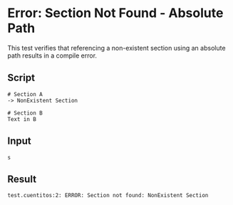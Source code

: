 # Error: Section Not Found - Absolute Path

This test verifies that referencing a non-existent section using an absolute path results in a compile error.

## Script
```cuentitos
# Section A
-> NonExistent Section

# Section B
Text in B
```

## Input
```input
s
```

## Result
```result
test.cuentitos:2: ERROR: Section not found: NonExistent Section
```
